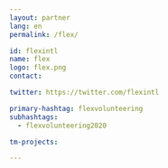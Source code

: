 ```yaml
---
layout: partner
lang: en
permalink: /flex/

id: flexintl
name: flex
logo: flex.png
contact:

twitter: https://twitter.com/flexintl

primary-hashtag: flexvolunteering
subhashtags:
  - flexvolunteering2020

tm-projects:

---
```

